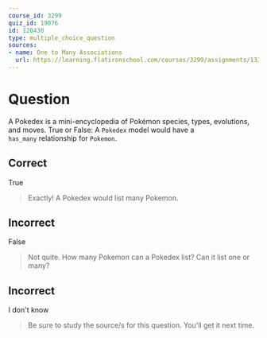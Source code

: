 ```yaml
---
course_id: 3299
quiz_id: 19076
id: 120430
type: multiple_choice_question
sources:
- name: One to Many Associations
  url: https://learning.flatironschool.com/courses/3299/assignments/133959?module_item_id=278759
---
```


# Question

A Pokedex is a mini-encyclopedia of Pokémon species, types, evolutions, and
moves. True or False: A `Pokedex` model would have a
`has_many`&nbsp;relationship for&nbsp;`Pokemon`.

## Correct

True

> Exactly! A Pokedex would list many Pokemon.

## Incorrect

False

> Not quite. How many Pokemon can a Pokedex list? Can it list one or many?

## Incorrect

I don't know

> Be sure to study the source/s for this question. You'll get it next time.

